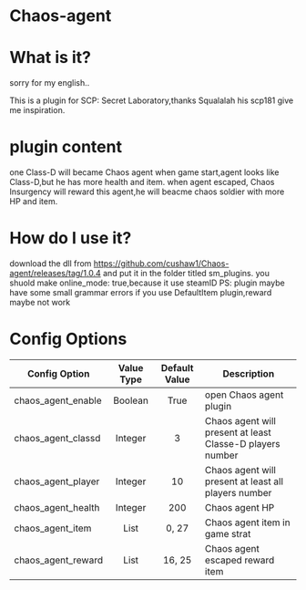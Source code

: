 # Chaos-agent
# What is it?
sorry for my english..

This is a plugin for SCP: Secret Laboratory,thanks Squalalah his scp181 give me inspiration.
# plugin content
one Class-D will became Chaos agent when game start,agent looks like Class-D,but he has more health and item.
when agent escaped, Chaos Insurgency will reward this agent,he will beacme chaos soldier with more HP and item.
# How do I use it?
download the dll from https://github.com/cushaw1/Chaos-agent/releases/tag/1.0.4 and put it in the folder titled sm_plugins.
you shuold make online_mode: true,because it use steamID
PS: plugin maybe have some small grammar errors
if you use DefaultItem plugin,reward maybe not work
# Config Options
Config Option | Value Type | Default Value | Description
--- | :---: | :---: | ---
chaos_agent_enable | Boolean | True | open Chaos agent plugin
chaos_agent_classd | Integer | 3 | Chaos agent will present at least Classe-D players number
chaos_agent_player | Integer | 10 | Chaos agent will present at least all players number
chaos_agent_health | Integer | 200 | Chaos agent HP
chaos_agent_item   | List | 0, 27 | Chaos agent item in game strat
chaos_agent_reward | List | 16, 25 | Chaos agent escaped reward item
